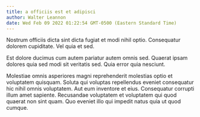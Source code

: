 ```yaml
---
title: a officiis est et adipisci
author: Walter Leannon
date: Wed Feb 09 2022 01:22:54 GMT-0500 (Eastern Standard Time)
---
```

Nostrum officiis dicta sint dicta fugiat et modi nihil optio. Consequatur dolorem cupiditate. Vel quia et sed.

 Est dolore ducimus cum autem pariatur autem omnis sed. Quaerat ipsam dolores quia sed modi sit veritatis sed. Quia error quia nesciunt.

 Molestiae omnis asperiores magni reprehenderit molestias optio et voluptatem quisquam. Soluta qui voluptas repellendus eveniet consequatur hic nihil omnis voluptatem. Aut eum inventore et eius. Consequatur corrupti illum amet sapiente. Recusandae voluptatem et voluptatem qui quod quaerat non sint quam. Quo eveniet illo qui impedit natus quia ut quod cumque.
